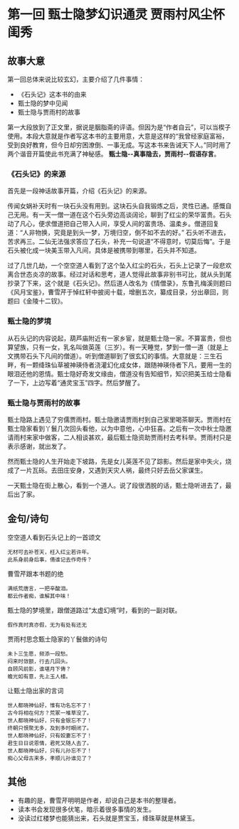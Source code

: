 # 第一回 甄士隐梦幻识通灵 贾雨村风尘怀闺秀

## 故事大意

第一回总体来说比较玄幻，主要介绍了几件事情：

* 《石头记》这本书的由来
* 甄士隐的梦中见闻
* 甄士隐与贾雨村的故事

第一大段放到了正文里，据说是胭脂斋的评语。但因为是“作者自云”，可以当楔子使用。本段大意就是作者写这本书的主要用意，大意是这样的“我曾经家庭富裕，受到良好教育，但今日却穷困潦倒、一事无成。写这本书来告诫天下人。”同时用了两个谐音开篇使此书充满了神秘感。 **甄士隐--真事隐去，贾雨村--假语存言**。

### 《石头记》的来源

首先是一段神话故事开篇，介绍《石头记》的来源。

传闻女娲补天时有一块石头没有用到。这块石头自我锻炼之后，灵性已通。感慨自己无用。有一天一僧一道在这个石头旁边高谈阔论，聊到了红尘的荣华富贵。石头动了凡心，便求僧道把自己带入人间，享受人间的富贵场、温柔乡。僧道回复道：“人非物换，究竟是到头一梦，万境归空，倒不如不去的好。” 石头听不进去，苦求再三。二仙无法强求答应了石头，补充一句说道“不得意时，切莫后悔”。于是石头被化成一块美玉带入凡间，具体是被携带到哪里，石头并不知道。

过了几世几劫，一个空空道人看到了这个坠入红尘的石头，石头上记录了一段悲欢离合世态炎凉的故事。经过对话和思考，道人觉得此故事非别书可比，就从头到尾抄录了下来，这个就是《石头记》。然后道人改名为《情僧录》，东鲁孔梅溪则题曰《风月宝鉴》，曹雪芹于悼红轩中披阅十载，增删五次，纂成目录，分出章回，则题曰《金陵十二钗》。

### 甄士隐的梦境

从石头记的内容说起，葫芦庙附近有一家乡宦，就是甄士隐一家。不算富贵，但也算望族，只有一女，乳名叫做英莲（三岁）。有一天睡觉，梦到一僧一道（就是上文携带石头下凡间的僧道）。听到僧道聊到了很玄幻的事情。大意就是：三生石畔，有一颗绛珠仙草被神瑛侍者浇灌幻化成女体，跟随神瑛侍者下凡，要用一生的眼泪还他的恩情。甄士隐好奇发文缘由，僧道没有告知细节，知识把美玉给士隐看了一下，上边写着“通灵宝玉”四字。然后梦醒了。

### 甄士隐与贾雨村的故事

甄士隐路上遇见了穷儒贾雨村。甄士隐邀请贾雨村到自己家里喝茶聊天。贾雨村在甄士隐家看到丫鬟几次回头看他，以为中意他，心中狂喜。之后有一次中秋士隐邀请雨村来家中做客，二人相谈甚欢，最后甄士隐资助贾雨村去考科举。贾雨村只是表示感谢，就出发了。

然而甄士隐的人生开始走下坡路，先是女儿英莲不见了踪影。然后是家中失火，烧成了一片瓦砾。去田庄安身，又遇到天灾人祸，最终只好去岳父家谋生。

一天甄士隐在街上散心，看到一个道人。说了段很洒脱的话，甄士隐听进去了，最后出了家。

## 金句/诗句

空空道人看到石头记上的一首颂文

```shell
无材可去补苍天，枉入红尘若许年。　
此系身前身后事，倩谁记去作奇传？
```

曹雪芹跟本书题的绝

```shell
满纸荒唐言，一把辛酸泪。
都云作者痴，谁解其中味！
```

甄士隐的梦境里，跟僧道路过“太虚幻境”时，看到的一副对联。

```shell
假作真时真亦假，无为有处有还无
```

贾雨村思念甄士隐家的丫鬟做的诗句

```shell
未卜三生愿，频添一段愁。
闷来时敛额，行去几回头。
自顾风前影，谁堪月下俦？
蟾光如有意，先上玉人楼。
```

让甄士隐出家的言词

```shell
世人都晓神仙好，惟有功名忘不了！
古今将相在何方？荒冢一堆草没了。
世人都晓神仙好，只有金银忘不了！
终朝只恨聚无多，及到多时眼闭了。
世人都晓神仙好，只有姣妻忘不了！
君生日日说恩情，君死又随人去了。
世人都晓神仙好，只有儿孙忘不了！
痴心父母古来多，孝顺儿孙谁见了？
```

## 其他

* 有趣的是，曹雪芹明明是作者，却说自己是本书的整理者。
* 读本书会发现很多伏笔，暗示着很多事情的发生。
* 没读过红楼梦也能猜出来，石头就是贾宝玉，绛珠草就是林黛玉。

